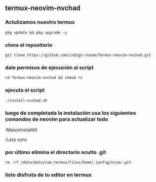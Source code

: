 ## termux-neovim-nvchad 

### **Actulizamos nuestro termux**

<pre><code>pkg update && pkg upgrade -y</code></pre>


### **clona el repositorio**

<pre><code>git clone https://github.com/indigo-steam/Termux-neovim-nvchad.git </code></pre>
### dale permisos de ejecución al script
<pre><code>cd Termux-neovim-nvchad && chmod +x</pre></code>
### ejecuta el script 

<pre><code>./install-nvchad.sh</code></pre>

### luego de completada la instalación usa los siguientes comandos de neovim para actualizar todo 

:MasonInstallAll


:Lazy sync

### por último elimina el directorio oculto .git 

<pre><code>rm -rf /data/data/com.termux/files/home/.config/nvim/.git</code></pre>

### listo disfruta de tu editor en termux 
